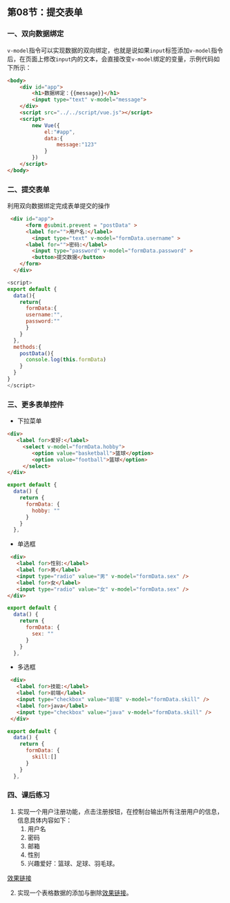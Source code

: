 ## 第08节：提交表单

### 一、双向数据绑定

`v-model`指令可以实现数据的双向绑定，也就是说如果`input`标签添加`v-model`指令后，在页面上修改`input`内的文本，会直接改变`v-model`绑定的变量，示例代码如下所示：

``` html
<body>
    <div id="app">
        <h1>数据绑定：{{message}}</h1>
        <input type="text" v-model="message">
    </div>
    <script src="../../script/vue.js"></script>
    <script>
        new Vue({
            el:"#app",
            data:{
                message:"123"
            }
        })
    </script>
</body>
```

### 二、提交表单

利用双向数据绑定完成表单提交的操作

``` html
 <div id="app">
      <form @submit.prevent = "postData" >
      <label for="">用户名:</label>
        <input type="text" v-model="formData.username" >
      <label for="">密码:</label>
        <input type="password" v-model="formData.password" >
        <button>提交数据</button>
    </form>
  </div>
```

``` js
<script>
export default {
  data(){
    return{
      formData:{
      username:"",
      password:""
      }
    }
  },
  methods:{
    postData(){
      console.log(this.formData)
    }
  }
}
</script>
```

### 三、更多表单控件

* 下拉菜单

``` html
<div>
   <label for>爱好:</label>
     <select v-model="formData.hobby">
        <option value="basketball">篮球</option>
        <option value="football">篮球</option>
     </select>
</div>
``` 

``` js
export default {
  data() {
    return {
      formData: {
        hobby: ""
      }
    }
  },
```

* 单选框

``` html
 <div>
   <label for>性别:</label>
   <label for>男</label>
   <input type="radio" value="男" v-model="formData.sex" />
   <label for>女</label>
   <input type="radio" value="女" v-model="formData.sex" />
</div>
``` 

``` js
export default {
  data() {
    return {
      formData: {
        sex: ""
      }
    }
  },
```

* 多选框

``` html
 <div>
   <label for>技能:</label>
   <label for>前端</label>
   <input type="checkbox" value="前端" v-model="formData.skill" />
   <label for>java</label>
   <input type="checkbox" value="java" v-model="formData.skill" />
 </div>
``` 

``` js
export default {
  data() {
    return {
      formData: {
        skill:[]
      }
    }
  },
```

### 四、课后练习

1. 实现一个用户注册功能，点击注册按钮，在控制台输出所有注册用户的信息，信息具体内容如下：
   1. 用户名
   2. 密码
   3. 邮箱
   4. 性别
   5. 兴趣爱好：篮球、足球、羽毛球。

[效果链接]()
   
2. 实现一个表格数据的添加与删除[效果链接]()。
